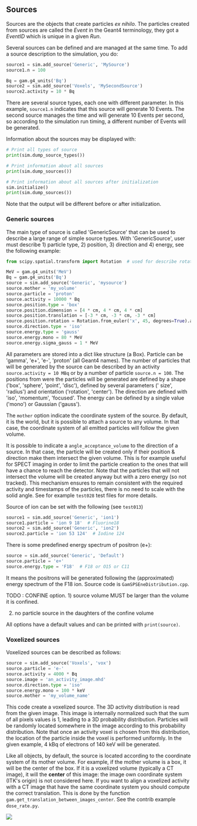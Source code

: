 ## Sources

Sources are the objects that create particles *ex nihilo*. The particles created from sources are called the *Event* in
the Geant4 terminology, they got a *EventID* which is unique in a given *Run*.

Several sources can be defined and are managed at the same time. To add a source description to the simulation, you do:

```python
source1 = sim.add_source('Generic', 'MySource')
source1.n = 100

Bq = gam.g4_units('Bq')
source2 = sim.add_source('Voxels', 'MySecondSource')
source2.activity = 10 * Bq
```

There are several source types, each one with different parameter. In this example, `source1.n` indicates that this
source will generate 10 Events. The second source manages the time and will generate 10 Events per second, so according
to the simulation run timing, a different number of Events will be generated.

Information about the sources may be displayed with:

```python
# Print all types of source
print(sim.dump_source_types())

# Print information about all sources
print(sim.dump_sources())

# Print information about all sources after initialization
sim.initialize()
print(sim.dump_sources())
```

Note that the output will be different before or after initialization.

### Generic sources

The main type of source is called 'GenericSource' that can be used to describe a large range of simple source types.
With 'GenericSource', user must describe 1) particle type, 2) position, 3) direction and 4) energy, see the following
example:

```python
from scipy.spatial.transform import Rotation  # used for describe rotation matrix

MeV = gam.g4_units('MeV')
Bq = gam.g4_units('Bq')
source = sim.add_source('Generic', 'mysource')
source.mother = 'my_volume'
source.particle = 'proton'
source.activity = 10000 * Bq
source.position.type = 'box'
source.position.dimension = [4 * cm, 4 * cm, 4 * cm]
source.position.translation = [-3 * cm, -3 * cm, -3 * cm]
source.position.rotation = Rotation.from_euler('x', 45, degrees=True).as_matrix()
source.direction.type = 'iso'
source.energy.type = 'gauss'
source.energy.mono = 80 * MeV
source.energy.sigma_gauss = 1 * MeV
```

All parameters are stored into a dict like structure (a Box). Particle can be 'gamma', 'e+', 'e-', 'proton' (all Geant4
names). The number of particles that will be generated by the source can be described by an activity
`source.activity = 10 MBq` or by a number of particle `source.n = 100`. The positions from were the particles will be
generated are defined by a shape ('box', 'sphere', 'point', 'disc'), defined by several parameters ('
size', 'radius') and orientation ('rotation', 'center'). The direction are defined with 'iso', 'momentum', 'focused'.
The energy can be defined by a single value ('mono') or Gaussian ('gauss').

The `mother` option indicate the coordinate system of the source. By default, it is the world, but it is possible to
attach a source to any volume. In that case, the coordinate system of all emitted particles will follow the given
volume.

It is possible to indicate a `angle_acceptance_volume` to the direction of a source. In that case, the particle will be
created only if their position & direction make them intersect the given volume. This is for example useful for SPECT
imaging in order to limit the particle creation to the ones that will have a chance to reach the detector. Note that the
particles that will not intersect the volume will be created anyway but with a zero energy (so not tracked). This
mechanism ensures to remain consistent with the required activity and timestamps of the particles, there is no need to
scale with the solid angle. See for example `test028` test files for more details.

Source of ion can be set with the following (see `test013`)

```python
source1 = sim.add_source('Generic', 'ion1')
source1.particle = 'ion 9 18'  # Fluorine18
source2 = sim.add_source('Generic', 'ion2')
source2.particle = 'ion 53 124'  # Iodine 124
```

There is some predefined energy spectrum of positron (e+):

```python
source = sim.add_source('Generic', 'Default')
source.particle = 'e+'
source.energy.type = 'F18'  # F18 or O15 or C11
```

It means the positrons will be generated following the (approximated) energy spectrum of the F18 ion. Source code is
`GamSPSEneDistribution.cpp`.

TODO : CONFINE option. 1) source volume MUST be larger than the volume it is confined.

2) no particle source in the daughters of the confine volume

All options have a default values and can be printed with `print(source)`.

### Voxelized sources

Voxelized sources can be described as follows:

```python
source = sim.add_source('Voxels', 'vox')
source.particle = 'e-'
source.activity = 4000 * Bq
source.image = 'an_activity_image.mhd'
source.direction.type = 'iso'
source.energy.mono = 100 * keV
source.mother = 'my_volume_name'
```

This code create a voxelized source. The 3D activity distribution is read from the given image. This image is internally
normalized such that the sum of all pixels values is 1, leading to a 3D probability distribution. Particles will be
randomly located somewhere in the image according to this probability distribution. Note that once an activity voxel is
chosen from this distribution, the location of the particle inside the voxel is performed uniformly. In the given
example, 4 kBq of electrons of 140 keV will be generated.

Like all objects, by default, the source is located according to the coordinate system of its mother volume. For
example, if the mother volume is a box, it will be the center of the box. If it is a voxelized volume (typically a CT
image), it will the **center** of this image: the image own coordinate system (ITK's origin) is not considered here. If
you want to align a voxelized activity with a CT image that have the same coordinate system you should compute the
correct translation. This is done by the function ```gam.get_translation_between_images_center```. See the contrib
example ```dose_rate.py```. 

![](figures/image_coord_system.png)
